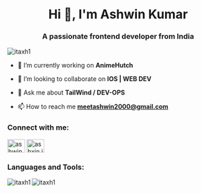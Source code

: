 <h1 align="center">Hi 👋, I'm Ashwin Kumar</h1>
<h3 align="center">A passionate frontend developer from India</h3>

<p align="left"> <img src="https://komarev.com/ghpvc/?username=itaxh1&label=Profile%20views&color=0e75b6&style=flat" alt="itaxh1" /> </p>


- 🔭 I’m currently working on **AnimeHutch**

- 👯 I’m looking to collaborate on **IOS | WEB DEV**

- 💬 Ask me about **TailWind / DEV-OPS**

- 📫 How to reach me **meetashwin2000@gmail.com**

<h3 align="left">Connect with me:</h3>
<p align="left">
<a href="https://linkedin.com/in/ashwinkumar99" target="blank"><img align="center" src="https://raw.githubusercontent.com/rahuldkjain/github-profile-readme-generator/master/src/images/icons/Social/linked-in-alt.svg" alt="ashwinkumar99" height="30" width="40" /></a>
<a href="https://instagram.com/ashxin.io" target="blank"><img align="center" src="https://raw.githubusercontent.com/rahuldkjain/github-profile-readme-generator/master/src/images/icons/Social/instagram.svg" alt="ashxin.io" height="30" width="40" /></a>
</p>

<h3 align="left">Languages and Tools:</h3>

<p><img align="left" src="https://github-readme-stats.vercel.app/api?username=Itaxh1&theme=dark&show_icons=true" alt="itaxh1" /></p>

<p><img align="center" src="https://github-readme-streak-stats.herokuapp.com/?user=itaxh1&" alt="itaxh1" /></p>

